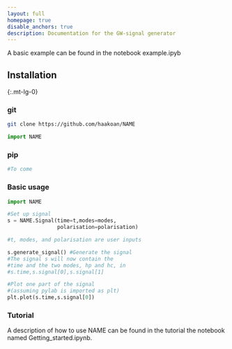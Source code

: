 ```yaml
---
layout: full
homepage: true
disable_anchors: true
description: Documentation for the GW-signal generator
---
```


A basic example can be found in the notebook example.ipyb

<div class="row">
<div class="col-lg-6" markdown="1">

## Installation
{:.mt-lg-0}

### git
   ```bash
  git clone https://github.com/haakoan/NAME
  ```

  ```python
  import NAME
  ```

### pip
  ```bash
  #To come 
  ```

### Basic usage

```python
import NAME

#Set up signal
s = NAME.Signal(time=t,modes=modes,
                polarisation=polarisation) 

#t, modes, and polarisation are user inputs

s.generate_signal() #Generate the signal
#The signal s will now contain the 
#time and the two modes, hp and hc, in
#s.time,s.signal[0],s.signal[1]

#Plot one part of the signal 
#(assuming pylab is imported as plt)
plt.plot(s.time,s.signal[0]) 
```

### Tutorial
A description of how to use NAME can be found in the tutorial the notebook
named Getting_started.ipynb.

</div>
